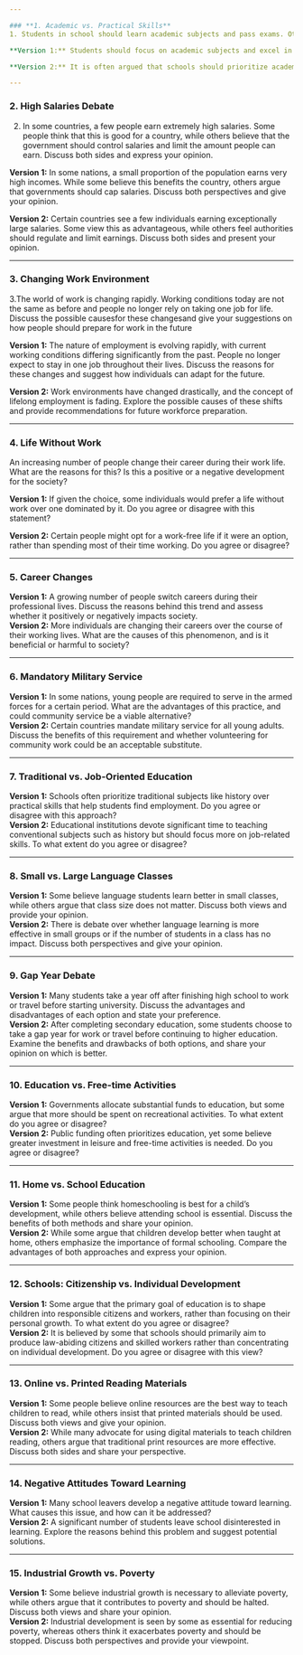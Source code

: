 ```yaml
---

### **1. Academic vs. Practical Skills**
1. Students in school should learn academic subjects and pass exams. Other skills such as cookery, dressmaking and woodwork can be learnt well from family and friends. Do you agree ordisagree?

**Version 1:** Students should focus on academic subjects and excel in exams during their schooling. Other practical skills like cooking, sewing, and woodworking can be effectively learned through family or friends. Do you agree or disagree?  

**Version 2:** It is often argued that schools should prioritize academic education and examinations, while skills such as cooking, tailoring, and carpentry can be taught by loved ones. Do you agree or disagree with this view?  

---
```


### **2. High Salaries Debate**
2. In some countries, a few people earn extremely high salaries. Some people think that this is good for a country, while others believe that the government should control salaries and limit the amount people can earn. Discuss both sides and express your opinion.

**Version 1:** In some nations, a small proportion of the population earns very high incomes. While some believe this benefits the country, others argue that governments should cap salaries. Discuss both perspectives and give your opinion.  

**Version 2:** Certain countries see a few individuals earning exceptionally large salaries. Some view this as advantageous, while others feel authorities should regulate and limit earnings. Discuss both sides and present your opinion.  

---

### **3. Changing Work Environment**
3.The world of work is changing rapidly. Working conditions today are not the same as before and people no longer rely on taking one job for life. Discuss the possible causesfor these changesand give  your suggestions on how people should prepare for work in the future

**Version 1:** The nature of employment is evolving rapidly, with current working conditions differing significantly from the past. People no longer expect to stay in one job throughout their lives. Discuss the reasons for these changes and suggest how individuals can adapt for the future.  

**Version 2:** Work environments have changed drastically, and the concept of lifelong employment is fading. Explore the possible causes of these shifts and provide recommendations for future workforce preparation.  

---

### **4. Life Without Work**
An increasing number of people change their career during their work life. What are the reasons  for this? Is this a positive or a negative development for the society?

**Version 1:** If given the choice, some individuals would prefer a life without work over one dominated by it. Do you agree or disagree with this statement?  

**Version 2:** Certain people might opt for a work-free life if it were an option, rather than spending most of their time working. Do you agree or disagree?  

---

### **5. Career Changes**
**Version 1:** A growing number of people switch careers during their professional lives. Discuss the reasons behind this trend and assess whether it positively or negatively impacts society.  
**Version 2:** More individuals are changing their careers over the course of their working lives. What are the causes of this phenomenon, and is it beneficial or harmful to society?  

---

### **6. Mandatory Military Service**
**Version 1:** In some nations, young people are required to serve in the armed forces for a certain period. What are the advantages of this practice, and could community service be a viable alternative?  
**Version 2:** Certain countries mandate military service for all young adults. Discuss the benefits of this requirement and whether volunteering for community work could be an acceptable substitute.  

---

### **7. Traditional vs. Job-Oriented Education**
**Version 1:** Schools often prioritize traditional subjects like history over practical skills that help students find employment. Do you agree or disagree with this approach?  
**Version 2:** Educational institutions devote significant time to teaching conventional subjects such as history but should focus more on job-related skills. To what extent do you agree or disagree?  

---

### **8. Small vs. Large Language Classes**
**Version 1:** Some believe language students learn better in small classes, while others argue that class size does not matter. Discuss both views and provide your opinion.  
**Version 2:** There is debate over whether language learning is more effective in small groups or if the number of students in a class has no impact. Discuss both perspectives and give your opinion.  

---

### **9. Gap Year Debate**
**Version 1:** Many students take a year off after finishing high school to work or travel before starting university. Discuss the advantages and disadvantages of each option and state your preference.  
**Version 2:** After completing secondary education, some students choose to take a gap year for work or travel before continuing to higher education. Examine the benefits and drawbacks of both options, and share your opinion on which is better.  

---

### **10. Education vs. Free-time Activities**
**Version 1:** Governments allocate substantial funds to education, but some argue that more should be spent on recreational activities. To what extent do you agree or disagree?  
**Version 2:** Public funding often prioritizes education, yet some believe greater investment in leisure and free-time activities is needed. Do you agree or disagree?  

---

### **11. Home vs. School Education**
**Version 1:** Some people think homeschooling is best for a child’s development, while others believe attending school is essential. Discuss the benefits of both methods and share your opinion.  
**Version 2:** While some argue that children develop better when taught at home, others emphasize the importance of formal schooling. Compare the advantages of both approaches and express your opinion.  

---

### **12. Schools: Citizenship vs. Individual Development**
**Version 1:** Some argue that the primary goal of education is to shape children into responsible citizens and workers, rather than focusing on their personal growth. To what extent do you agree or disagree?  
**Version 2:** It is believed by some that schools should primarily aim to produce law-abiding citizens and skilled workers rather than concentrating on individual development. Do you agree or disagree with this view?  

---

### **13. Online vs. Printed Reading Materials**
**Version 1:** Some people believe online resources are the best way to teach children to read, while others insist that printed materials should be used. Discuss both views and give your opinion.  
**Version 2:** While many advocate for using digital materials to teach children reading, others argue that traditional print resources are more effective. Discuss both sides and share your perspective.  

---

### **14. Negative Attitudes Toward Learning**
**Version 1:** Many school leavers develop a negative attitude toward learning. What causes this issue, and how can it be addressed?  
**Version 2:** A significant number of students leave school disinterested in learning. Explore the reasons behind this problem and suggest potential solutions.  

---

### **15. Industrial Growth vs. Poverty**
**Version 1:** Some believe industrial growth is necessary to alleviate poverty, while others argue that it contributes to poverty and should be halted. Discuss both views and share your opinion.  
**Version 2:** Industrial development is seen by some as essential for reducing poverty, whereas others think it exacerbates poverty and should be stopped. Discuss both perspectives and provide your viewpoint.  

 
